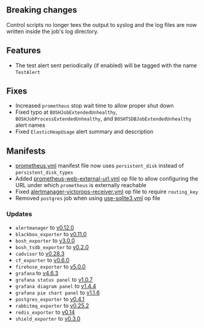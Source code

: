 ## Breaking changes

Control scripts no longer tees the output to syslog and the log files are now written inside the job's log directory.

## Features

* The test alert sent periodically (if enabled) will be tagged with the name `TestAlert`

## Fixes

* Increased `prometheus` stop wait time to allow proper shut down
* Fixed typo at `BOSHJobExtendedUnhealthy`, `BOSHJobProcessExtendedUnhealthy`, and `BOSHTSDBJobExtendedUnhealthy` alert names
* Fixed `ElasticHeapUsage` alert summary and description

## Manifests

* [prometheus.yml](https://github.com/bosh-prometheus/prometheus-boshrelease/blob/master/manifests/prometheus.yml) manifest file now uses `persistent_disk` instead of `persistent_disk_types`
* Added [prometheus-web-external-url.yml](https://github.com/bosh-prometheus/prometheus-boshrelease/blob/master/manifests/operators/prometheus-web-external-url.yml) op file to allow configuring the URL under which `prometheus` is externally reachable
* Fixed [alertmanager-victorops-receiver.yml](https://github.com/bosh-prometheus/prometheus-boshrelease/blob/master/manifests/operators/alertmanager-victorops-receiver.yml) op file to require `routing_key`
* Removed `postgres` job when using [use-sqlite3.yml](https://github.com/bosh-prometheus/prometheus-boshrelease/blob/master/manifests/operators/use-sqlite3.yml) op file

### Updates

* `alertmanager` to [v0.12.0](https://github.com/prometheus/alertmanager/releases/tag/v0.12.0)
* `blackbox_exporter` to [v0.11.0](https://github.com/prometheus/blackbox_exporter/releases/tag/v0.11.0)
* `bosh_exporter` to [v3.0.0](https://github.com/bosh-prometheus/bosh_exporter/releases/tag/v3.0.0)
* `bosh_tsdb_exporter` to [v0.2.0](https://github.com/bosh-prometheus/bosh_tsdb_exporter/releases/tag/v0.2.0)
* `cadvisor` to [v0.28.3](https://github.com/google/cadvisor/releases/tag/v0.28.3)
* `cf_exporter` to [v0.6.0](https://github.com/bosh-prometheus/cf_exporter/releases/tag/v0.6.0)
* `firehose_exporter` to [v5.0.0](https://github.com/bosh-prometheus/firehose_exporter/releases/tag/v5.0.0)
* `grafana` to [v4.6.3](https://github.com/grafana/grafana/releases/tag/v4.6.3)
* `grafana status panel` to [v1.0.7](https://github.com/Vonage/Grafana_Status_panel/releases/tag/1.0.7)
* `grafana diagram panel` to [v1.4.4](https://grafana.com/plugins/jdbranham-diagram-panel?version=1.4.4)
* `grafana pie chart panel` to [v1.1.6](https://grafana.com/plugins/grafana-piechart-panel?version=1.1.6)
* `postgres_exporter` to [v0.4.1](https://github.com/wrouesnel/postgres_exporter/releases/tag/v0.4.1)
* `rabbitmq_exporter` to [v0.25.2](https://github.com/kbudde/rabbitmq_exporter/releases/tag/v0.25.2)
* `redis_exporter` to [v0.14](https://github.com/oliver006/redis_exporter/releases/tag/v0.14)
* `shield_exporter` to [v0.3.0](https://github.com/bosh-prometheus/shield_exporter/releases/tag/v0.3.0)
